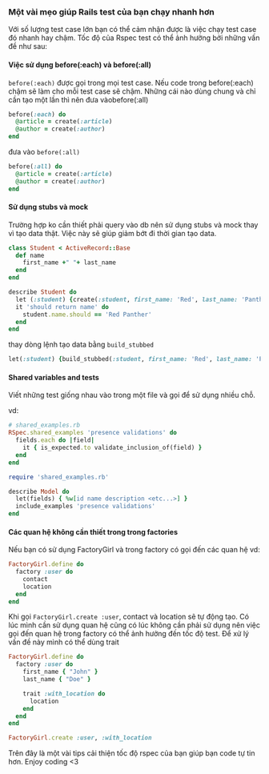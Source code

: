 ### Một vài mẹo giúp Rails test của bạn chạy nhanh hơn

Với số lượng test case lớn bạn có thể cảm nhận được là việc chạy test case đó nhanh hay chậm. Tốc độ của Rspec test có thể ảnh hưởng bởi những vấn đề như sau:
#### Việc sử dụng before(:each) và before(:all)
`before(:each)` được gọi trong mọi test case. Nếu code trong before(:each) chậm sẽ làm cho mỗi test case sẽ chậm. Những cái nào dùng chung và chỉ cần tạo một lần thì nên đưa vàobefore(:all)
```ruby
before(:each) do
  @article = create(:article)
  @author = create(:author)
end
```
đưa vào `before(:all)`

```ruby
before(:all) do
  @article = create(:article)
  @author = create(:author)
end
```
#### Sử dụng stubs và mock
Trường hợp ko cần thiết phải query vào db nên sử dụng stubs và mock thay vì tạo data thật. Việc này sẽ giúp giảm bớt đi thời gian tạo data.

```ruby
class Student < ActiveRecord::Base
  def name
    first_name +" "+ last_name
  end
end

describe Student do
  let (:student) {create(:student, first_name: 'Red', last_name: 'Panther')}
  it 'should return name' do
    student.name.should == 'Red Panther'
  end
end
```

thay dòng lệnh tạo data bằng `build_stubbed`

```ruby
let(:student) {build_stubbed(:student, first_name: 'Red', last_name: 'Panther')
```
#### Shared variables and tests
Viết những test giống nhau vào trong một file và gọi để sử dụng nhiều chỗ.

vd:

```ruby
# shared_examples.rb
RSpec.shared_examples 'presence validations' do
  fields.each do |field|
    it { is_expected.to validate_inclusion_of(field) }
  end
end

require 'shared_examples.rb'

describe Model do
  let(fields) { %w[id name description <etc...>] }  
  include_examples 'presence validations'
end
```

#### Các quan hệ không cần thiết trong trong factories
Nếu bạn có sử dụng FactoryGirl và trong factory có gọi đến các quan hệ vd:

```ruby
FactoryGirl.define do
  factory :user do
    contact
    location  
  end
end
```
Khi gọi `FactoryGirl.create :user`, contact và location sẽ tự động tạo. Có lúc mình cần sử dụng quan hệ cũng có lúc không cần phải sử dụng nên việc gọi đến quan hệ trong factory có thể ảnh hưởng đến tốc độ test. Để xử lý vấn đề này mình có thể dùng trait

```ruby
FactoryGirl.define do
  factory :user do
    first_name { "John" }
    last_name { "Doe" }

    trait :with_location do
      location
    end
  end
end

FactoryGirl.create :user, :with_location
```

Trên đây là một vài tips cải thiện tốc độ rspec của bạn giúp bạn code tự tin hơn. Enjoy coding <3
